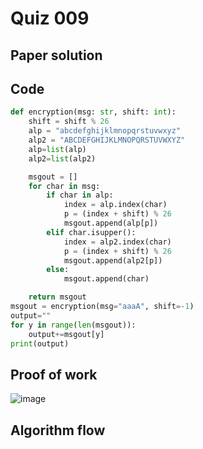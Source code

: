 # Quiz 009

## Paper solution

## Code
```.py
def encryption(msg: str, shift: int):
    shift = shift % 26
    alp = "abcdefghijklmnopqrstuvwxyz"
    alp2 = "ABCDEFGHIJKLMNOPQRSTUVWXYZ"
    alp=list(alp)
    alp2=list(alp2)

    msgout = []
    for char in msg:
        if char in alp:
            index = alp.index(char)
            p = (index + shift) % 26
            msgout.append(alp[p])
        elif char.isupper():
            index = alp2.index(char)
            p = (index + shift) % 26
            msgout.append(alp2[p])
        else:
            msgout.append(char)

    return msgout
msgout = encryption(msg="aaaA", shift=-1)
output=""
for y in range(len(msgout)):
    output+=msgout[y]
print(output)

```

## Proof of work
![image](https://github.com/user-attachments/assets/c2f1eb5c-d55d-4df5-a32c-3df16b09b916)


## Algorithm flow



